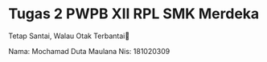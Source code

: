 # Tugas 2 PWPB XII RPL SMK Merdeka
Tetap Santai, Walau Otak Terbantai👊

Nama: Mochamad Duta Maulana
Nis: 181020309
